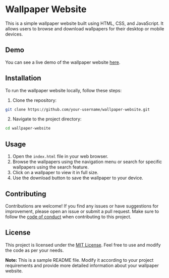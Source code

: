 # Wallpaper Website

This is a simple wallpaper website built using HTML, CSS, and JavaScript. It allows users to browse and download wallpapers for their desktop or mobile devices.



## Demo

You can see a live demo of the wallpaper website [here](https://example.com).

## Installation

To run the wallpaper website locally, follow these steps:

1. Clone the repository: 
```bash
git clone https://github.com/your-username/wallpaper-website.git
```

2. Navigate to the project directory:
```bash
cd wallpaper-website
```

## Usage

1. Open the `index.html` file in your web browser.
2. Browse the wallpapers using the navigation menu or search for specific wallpapers using the search feature.
3. Click on a wallpaper to view it in full size.
4. Use the download button to save the wallpaper to your device.

## Contributing

Contributions are welcome! If you find any issues or have suggestions for improvement, please open an issue or submit a pull request. Make sure to follow the [code of conduct](CONTRIBUTING.md) when contributing to this project.

## License

This project is licensed under the [MIT License](LICENSE). Feel free to use and modify the code as per your needs.

**Note:** This is a sample README file. Modify it according to your project requirements and provide more detailed information about your wallpaper website.
